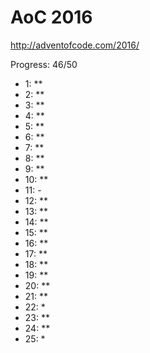 AoC 2016
====

http://adventofcode.com/2016/


Progress: 46/50

- 1:      **
- 2:      **
- 3:      **
- 4:      **
- 5:      **
- 6:      **
- 7:      **
- 8:      **
- 9:      **
- 10:     **
- 11:     -
- 12:     **
- 13:     **
- 14:     **
- 15:     **
- 16:     **
- 17:     **
- 18:     **
- 19:     **
- 20:     **
- 21:     **
- 22:     *
- 23:     **
- 24:     **
- 25:     *
